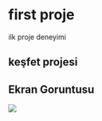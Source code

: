 
 <h1> first proje </h1>

 ilk proje deneyimi

  <h2>keşfet projesi</h2>

   <h2>Ekran Goruntusu </h2>

   ![](proje.gif)

